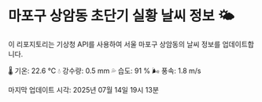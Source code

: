 
# 마포구 상암동 초단기 실황 날씨 정보 🌤️

이 리포지토리는 기상청 API를 사용하여 서울 마포구 상암동의 날씨 정보를 업데이트합니다. 

🌡️ 기온: 22.6 ℃
💧 강수량: 0.5 mm
💦 습도: 91 %
🌬️ 풍속: 1.8 m/s

마지막 업데이트 시각: 2025년 07월 14일 19시 13분    
